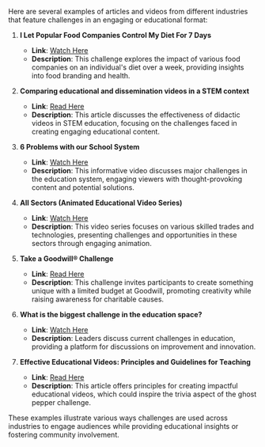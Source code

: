 Here are several examples of articles and videos from different industries that feature challenges in an engaging or educational format:

1. **I Let Popular Food Companies Control My Diet For 7 Days**  
   - **Link**: [Watch Here](https://www.youtube.com/watch?v=NyKAerEoB-U)  
   - **Description**: This challenge explores the impact of various food companies on an individual's diet over a week, providing insights into food branding and health.

2. **Comparing educational and dissemination videos in a STEM context**  
   - **Link**: [Read Here](https://www.sciencedirect.com/science/article/pii/S2405844024008879)  
   - **Description**: This article discusses the effectiveness of didactic videos in STEM education, focusing on the challenges faced in creating engaging educational content.

3. **6 Problems with our School System**  
   - **Link**: [Watch Here](https://www.youtube.com/watch?v=okpg-lVWLbE)  
   - **Description**: This informative video discusses major challenges in the education system, engaging viewers with thought-provoking content and potential solutions.

4. **All Sectors (Animated Educational Video Series)**  
   - **Link**: [Watch Here](https://www.youtube.com/watch?v=0MlgmpbYyYw)  
   - **Description**: This video series focuses on various skilled trades and technologies, presenting challenges and opportunities in these sectors through engaging animation.

5. **Take a Goodwill® Challenge**  
   - **Link**: [Read Here](https://www.goodwill.org/blog/shop/take-a-goodwill-challenge/)  
   - **Description**: This challenge invites participants to create something unique with a limited budget at Goodwill, promoting creativity while raising awareness for charitable causes.

6. **What is the biggest challenge in the education space?**  
   - **Link**: [Watch Here](https://www.youtube.com/watch?v=QetJXlJlDTg)  
   - **Description**: Leaders discuss current challenges in education, providing a platform for discussions on improvement and innovation.

7. **Effective Educational Videos: Principles and Guidelines for Teaching**  
   - **Link**: [Read Here](https://www.lifescied.org/doi/10.1187/cbe.16-03-0125)  
   - **Description**: This article offers principles for creating impactful educational videos, which could inspire the trivia aspect of the ghost pepper challenge.

These examples illustrate various ways challenges are used across industries to engage audiences while providing educational insights or fostering community involvement.